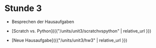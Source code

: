 # Stunde 3

* Besprechen der Hausaufgaben

* [Scratch vs. Python]({{"/units/unit3/scratchvspython" | relative_url }})

* [Neue Hausaufgabe]({{"/units/unit3/hw3" | relative_url }})

